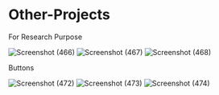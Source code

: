 # Other-Projects
For Research Purpose


![Screenshot (466)](https://user-images.githubusercontent.com/103851921/197120407-267268af-4968-4d3f-91ed-5677d9437bfd.png)
![Screenshot (467)](https://user-images.githubusercontent.com/103851921/197120412-dd784cfc-1976-4692-b52e-86dadf4990de.png)
![Screenshot (468)](https://user-images.githubusercontent.com/103851921/197120413-bceb45f8-3ac6-49aa-9abe-6e3aaf4155f8.png)


Buttons

![Screenshot (472)](https://user-images.githubusercontent.com/103851921/199182222-baa21fbf-a55b-4bc6-a0f8-961d1d1407cf.png)
![Screenshot (473)](https://user-images.githubusercontent.com/103851921/199182227-b6d90137-b34c-47b3-9036-c78c57b066e1.png)
![Screenshot (474)](https://user-images.githubusercontent.com/103851921/199182233-d3ef6f6f-f48e-42b1-b8ac-3ae7f0a15f48.png)
